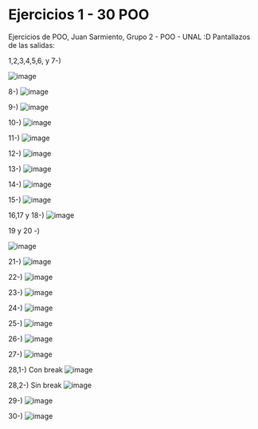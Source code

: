 # Ejercicios 1 - 30 POO
Ejercicios de POO, Juan Sarmiento, Grupo 2 - POO - UNAL :D
Pantallazos de las salidas:

1,2,3,4,5,6, y 7-)

![image](https://github.com/user-attachments/assets/1d935b15-f541-46a7-84f8-eaa39d2ae5b8)

8-)
![image](https://github.com/user-attachments/assets/78749d55-fc65-427d-98cd-f378afadee75)

9-)
![image](https://github.com/user-attachments/assets/3ed179bb-76e3-405d-aef0-03ac8f4f0cb1)

10-)
![image](https://github.com/user-attachments/assets/029aeec0-6fd9-4cf4-9c31-28dbfc961919)

11-)
![image](https://github.com/user-attachments/assets/9ced4b79-ad02-4a90-90f4-85765aad3d91)

12-)
![image](https://github.com/user-attachments/assets/21d4572d-8360-48b9-b07b-d3d7e8f592dc)

13-)
![image](https://github.com/user-attachments/assets/789bb59c-5db9-4870-918e-8d2406614e96)

14-)
![image](https://github.com/user-attachments/assets/cd143ada-a81d-4fd5-bc04-ee5fab1ffcc4)

15-)
![image](https://github.com/user-attachments/assets/3bf345f2-3d71-40b9-ba97-f9d4b6943302)

16,17 y 18-)
![image](https://github.com/user-attachments/assets/2da2c4bc-60cc-450e-9f2c-753355617ab8)

19 y 20 -)

![image](https://github.com/user-attachments/assets/ad318ec8-ac67-46e3-9a5a-4f262ff64852)

21-)
![image](https://github.com/user-attachments/assets/a2560036-a1ae-441a-ae36-d0425f2e0456)

22-)
![image](https://github.com/user-attachments/assets/150e4773-a849-4b8d-8824-0c3fddb81dc7)

23-)
![image](https://github.com/user-attachments/assets/65259532-60fc-4e4d-8e96-cccef65176e8)

24-)
![image](https://github.com/user-attachments/assets/95c744dc-a7b2-483d-b802-55be7707687c)

25-)
![image](https://github.com/user-attachments/assets/99d839bb-ce71-48f4-b6c2-ada77aa1a211)

26-)
![image](https://github.com/user-attachments/assets/a58c6b4d-5f34-49ab-baaf-54666c486796)

27-)
![image](https://github.com/user-attachments/assets/f214a978-5d25-4ae7-994e-7e9a75749822)

28,1-) Con break
![image](https://github.com/user-attachments/assets/5dd900b5-84f9-4749-ae42-936ca9f2eee7)

28,2-) Sin break
![image](https://github.com/user-attachments/assets/95814e8c-18a3-4b56-9d68-ce119749c846)

29-)
![image](https://github.com/user-attachments/assets/44c8e310-324d-45f0-bd93-d81cfee6580a)

30-)
![image](https://github.com/user-attachments/assets/54a3c700-f139-4146-b917-1f5e91c22502)

